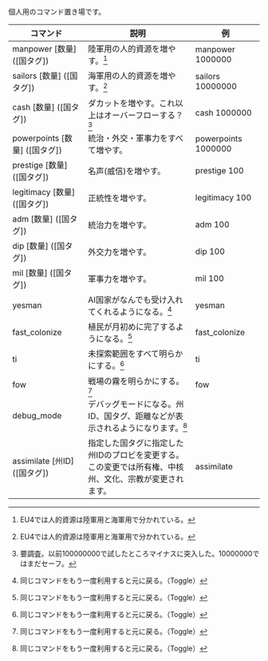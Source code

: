 個人用のコマンド置き場です。

| コマンド | 説明 | 例 |
| ---- | ---- | ---- |
| manpower [数量] ([国タグ]) | 陸軍用の人的資源を増やす。[^1] | manpower 1000000 |
| sailors [数量] ([国タグ]) | 海軍用の人的資源を増やす。[^1]  | sailors  10000000|
| cash [数量] ([国タグ]) | ダカットを増やす。これ以上はオーバーフローする？[^2] | cash 1000000 |
| powerpoints [数量] ([国タグ]) | 統治・外交・軍事力をすべて増やす。 | powerpoints 1000000 |
| prestige [数量] ([国タグ]) | 名声(威信)を増やす。 | prestige 100 |
| legitimacy [数量] ([国タグ]) | 正統性を増やす。 | legitimacy 100 |
| adm [数量] ([国タグ]) | 統治力を増やす。 | adm 100 |
| dip [数量] ([国タグ]) | 外交力を増やす。 | dip 100 |
| mil [数量] ([国タグ]) | 軍事力を増やす。 | mil 100 |
| yesman | AI国家がなんでも受け入れてくれるようになる。[^3] | yesman |
| fast_colonize | 植民が月初めに完了するようになる。[^3] | fast_colonize |
| ti | 未探索範囲をすべて明らかにする。[^3] | ti |
| fow | 戦場の霧を明らかにする。[^3] | fow |
| debug_mode | デバッグモードになる。州ID、国タグ、距離などが表示されるようになります。[^3]|  |
| assimilate [州ID] ([国タグ]) | 指定した国タグに指定した州IDのプロビを変更する。<br>この変更では所有権、中核州、文化、宗教が変更されます。 | assimilate  |
  
[^1]: EU4では人的資源は陸軍用と海軍用で分かれている。
[^2]: 要調査。以前100000000で試したところマイナスに突入した。10000000ではまだセーフ。
[^3]: 同じコマンドをもう一度利用すると元に戻る。（Toggle）
